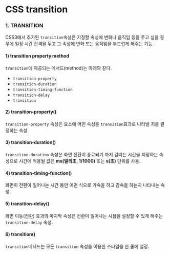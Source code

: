 # CSS transition

### 1. TRANSITION

CSS3에서 추가된 `transition`속성은 지정할 속성에 변화나 움직임 등을 주고 싶을 경우에 일정 시간 간격을 두고 그 속성에 변화 또는 움직임을 부드럽게 해주는 기능.

#### 1\) transition property method

`transition`에 제공되는 메서드\(method\)는 아래와 같다.

* `transition-property`
* `transition-duration`
* `transition-timing-function`
* `transition-delay`
* `transition`

#### 2\) transition-property\(\)

`transition-property` 속성은 요소에 어떤 속성을 `transition`효과로 나타낼 지를 결정하는 속성.

#### 3\) transition-duration\(\)

`transition-duration` 속성은 화면 전환이 종료되기 까지 걸리는 시간을 지정하는 속성으로 시간에 적용될 값은 **ms\(밀리초, 1/1000\)** 또는 **s\(초\)** 단위를 사용.

#### 4\) transition-timing-function\(\)

화면이 전환이 일어나는 시간 동안 어떤 식으로 가속을 하고 감속을 하는지 나타내는 속성.

#### 5\) transition-delay\(\)

 화면 이동\(전환\) 효과의 마지막 속성은 전환이 일어나는 시점을 설정할 수 있게 해주는 `transition-delay` 속성.

#### 6\) transition\(\)

`transition`메서드는 모든 `transition` 속성을 이용한 스타일을 한 줄에 설정.



####   



